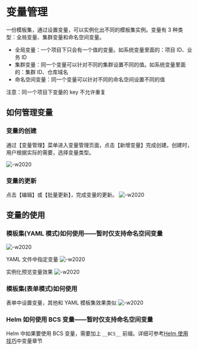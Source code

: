 # 变量管理
一份模板集，通过设置变量，可以实例化出不同的模板集实例。变量有 3 种类型：全局变量、集群变量和命名空间变量。
- 全局变量：一个项目下只会有一个值的变量。如系统变量里面的：项目 ID、业务 ID
- 集群变量：同一个变量可以针对不同的集群设置不同的值。如系统变量里面的：集群 ID、仓库域名
- 命名空间变量：同一个变量可以针对不同的命名空间设置不同的值

注意：同一个项目下变量的 key 不允许重复

## 如何管理变量
### 变量的创建
通过【变量管理】菜单进入变量管理页面，点击【新增变量】完成创建。创建时，用户根据实际的需要，选择变量类型。

![-w2020](../assets/var_create.png)

### 变量的更新
点击【编辑】或【批量更新】，完成变量的更新。
![-w2020](../assets/var_update.png)

## 变量的使用
### 模板集(YAML 模式)如何使用——暂时仅支持命名空间变量
![-w2020](../assets/var_nginx_tag.png)

YAML 文件中指定变量
![-w2020](../assets/var_yaml_templateset.png)

实例化预览变量效果
![-w2020](../assets/var_yaml_templateset1.png)

### 模板集(表单模式)如何使用
表单中设置变量，其他和 YAML 模板集效果类似
![-w2020](../assets/var_form_templateset.png)

### Helm 如何使用 BCS 变量——暂时仅支持命名空间变量
Helm 中如果要使用 BCS 变量，需要加上 `__BCS__` 前缀。详细可参考[Helm 使用技巧](helm/Skills.md)中变量章节
